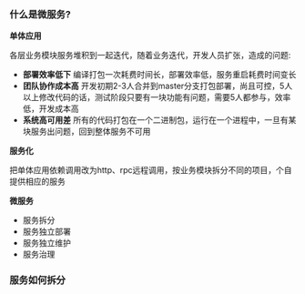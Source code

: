 ### 什么是微服务?

**单体应用**

各层业务模块服务堆积到一起迭代，随着业务迭代，开发人员扩张，造成的问题:

-   **部署效率低下**   编译打包一次耗费时间长，部署效率低，服务重启耗费时间变长
-   **团队协作成本高**  开发初期2-3人合并到master分支打包部署，尚且可控，5人以上修改代码的话，测试阶段只要有一块功能有问题，需要5人都参与，效率低，开发成本高
-   **系统高可用差**  所有的代码打包在一个二进制包，运行在一个进程中，一旦有某块服务出问题，回到整体服务不可用

**服务化**

把单体应用依赖调用改为http、rpc远程调用，按业务模块拆分不同的项目，个自提供相应的服务

**微服务**

-   服务拆分
-   服务独立部署
-   服务独立维护
-   服务治理

### 服务如何拆分



